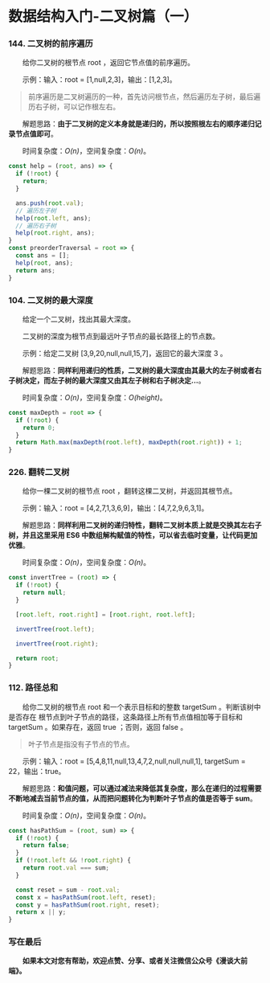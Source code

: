 # 数据结构入门-二叉树篇（一）

### 144. 二叉树的前序遍历

&emsp;&emsp;给你二叉树的根节点 root ，返回它节点值的前序遍历。

&emsp;&emsp;示例：输入：root = [1,null,2,3]，输出：[1,2,3]。

> 前序遍历是二叉树遍历的一种，首先访问根节点，然后遍历左子树，最后遍历右子树，可以记作根左右。

&emsp;&emsp;解题思路：**由于二叉树的定义本身就是递归的，所以按照根左右的顺序递归记录节点值即可**。

&emsp;&emsp;时间复杂度：*O(n)*，空间复杂度：*O(n)*。

```JavaScript
const help = (root, ans) => {
  if (!root) {
    return;
  }

  ans.push(root.val);
  // 遍历左子树
  help(root.left, ans);
  // 遍历右子树
  help(root.right, ans);
}
const preorderTraversal = root => {
  const ans = [];
  help(root, ans);
  return ans;
}
```

### 104. 二叉树的最大深度

&emsp;&emsp;给定一个二叉树，找出其最大深度。

&emsp;&emsp;二叉树的深度为根节点到最远叶子节点的最长路径上的节点数。

&emsp;&emsp;示例：给定二叉树 [3,9,20,null,null,15,7]，返回它的最大深度 3 。

&emsp;&emsp;解题思路：**同样利用递归的性质，二叉树的最大深度由其最大的左子树或者右子树决定，而左子树的最大深度又由其左子树和右子树决定...**。

&emsp;&emsp;时间复杂度：*O(n)*，空间复杂度：*O(height)*。


```JavaScript
const maxDepth = root => {
  if (!root) {
    return 0;
  }
  return Math.max(maxDepth(root.left), maxDepth(root.right)) + 1;
}
```

### 226. 翻转二叉树

&emsp;&emsp;给你一棵二叉树的根节点 root ，翻转这棵二叉树，并返回其根节点。

&emsp;&emsp;示例：输入：root = [4,2,7,1,3,6,9]，输出：[4,7,2,9,6,3,1]。

&emsp;&emsp;解题思路：**同样利用二叉树的递归特性，翻转二叉树本质上就是交换其左右子树，并且这里采用 ES6 中数组解构赋值的特性，可以省去临时变量，让代码更加优雅**。

&emsp;&emsp;时间复杂度：*O(n)*，空间复杂度：*O(n)*。

```JavaScript
const invertTree = (root) => {
  if (!root) {
    return null;
  }

  [root.left, root.right] = [root.right, root.left];

  invertTree(root.left);

  invertTree(root.right);

  return root;
}
```

### 112. 路径总和

&emsp;&emsp;给你二叉树的根节点 root 和一个表示目标和的整数 targetSum 。判断该树中是否存在 根节点到叶子节点的路径，这条路径上所有节点值相加等于目标和 targetSum 。如果存在，返回 true ；否则，返回 false 。

> 叶子节点是指没有子节点的节点。

&emsp;&emsp;示例：输入：root = [5,4,8,11,null,13,4,7,2,null,null,null,1], targetSum = 22，输出：true。

&emsp;&emsp;解题思路：**和值问题，可以通过减法来降低其复杂度，那么在递归的过程需要不断地减去当前节点的值，从而把问题转化为判断叶子节点的值是否等于 sum**。

&emsp;&emsp;时间复杂度：*O(n)*，空间复杂度：*O(n)*。

```JavaScript
const hasPathSum = (root, sum) => {
  if (!root) {
    return false;
  }
  if (!root.left && !root.right) {
    return root.val === sum;
  }

  const reset = sum - root.val;
  const x = hasPathSum(root.left, reset);
  const y = hasPathSum(root.right, reset);
  return x || y;
}
```

### 写在最后

&emsp;&emsp;**如果本文对您有帮助，欢迎点赞、分享、或者关注微信公众号《漫谈大前端》。**